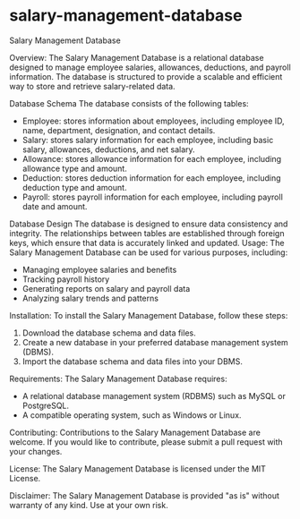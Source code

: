 # salary-management-database
Salary Management Database

Overview:
The Salary Management Database is a relational database designed to manage employee salaries, allowances, deductions, and payroll information. The database is structured to provide a scalable and efficient way to store and retrieve salary-related data.

Database Schema
The database consists of the following tables:

- Employee: stores information about employees, including employee ID, name, department, designation, and contact details.
- Salary: stores salary information for each employee, including basic salary, allowances, deductions, and net salary.
- Allowance: stores allowance information for each employee, including allowance type and amount.
- Deduction: stores deduction information for each employee, including deduction type and amount.
- Payroll: stores payroll information for each employee, including payroll date and amount.

Database Design
The database is designed to ensure data consistency and integrity. The relationships between tables are established through foreign keys, which ensure that data is accurately linked and updated.
Usage:
The Salary Management Database can be used for various purposes, including:

- Managing employee salaries and benefits
- Tracking payroll history
- Generating reports on salary and payroll data
- Analyzing salary trends and patterns

Installation:
To install the Salary Management Database, follow these steps:

1. Download the database schema and data files.
2. Create a new database in your preferred database management system (DBMS).
3. Import the database schema and data files into your DBMS.

Requirements:
The Salary Management Database requires:

- A relational database management system (RDBMS) such as MySQL or PostgreSQL.
- A compatible operating system, such as Windows or Linux.

Contributing:
Contributions to the Salary Management Database are welcome. If you would like to contribute, please submit a pull request with your changes.

License:
The Salary Management Database is licensed under the MIT License.

Disclaimer:
The Salary Management Database is provided "as is" without warranty of any kind. Use at your own risk.


